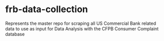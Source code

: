 # frb-data-collection
Represents the master repo for scraping all US Commercial Bank related data to use as input for Data Analysis with the CFPB Consumer Complaint database
